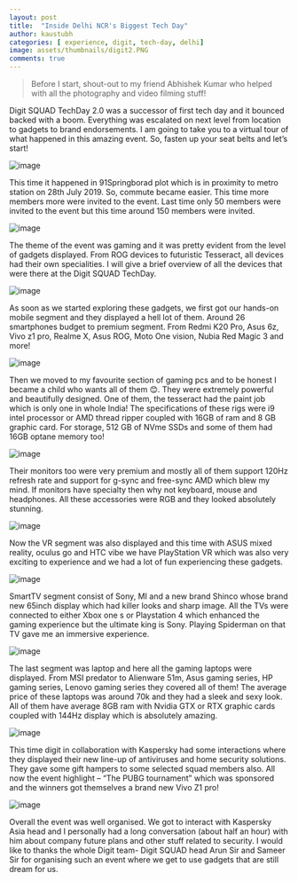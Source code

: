 ```yaml
---
layout: post
title:  "Inside Delhi NCR's Biggest Tech Day"
author: kaustubh
categories: [ experience, digit, tech-day, delhi]
image: assets/thumbnails/digit2.PNG
comments: true
---
```


> Before I start, shout-out to my friend Abhishek Kumar who helped with all the photography and video filming stuff!

Digit SQUAD TechDay 2.0 was a successor of first tech day and it bounced backed with a boom. Everything was escalated on next level from location to gadgets to brand endorsements. I am going to take you to a virtual tour of what happened in this amazing event. So, fasten up your seat belts and let’s start! 

![image](https://user-images.githubusercontent.com/43691873/124563098-5ee01280-de5d-11eb-8c04-26c2d7fe030f.png)


This time it happened in 91Springborad plot which is in proximity to metro station on 28th July 2019. So, commute became easier. This time more members more were invited to the event. Last time only 50 members were invited to the event but this time around 150 members were invited.

![image](https://user-images.githubusercontent.com/43691873/124563143-699aa780-de5d-11eb-97c4-51b03175ddf4.png)


The theme of the event was gaming and it was pretty evident from the level of gadgets displayed. From ROG devices to futuristic Tesseract, all devices had their own specialities. I will give a brief overview of all the devices that were there at the Digit SQUAD TechDay.

![image](https://user-images.githubusercontent.com/43691873/124563218-79b28700-de5d-11eb-9356-adcbca8a993a.png)

As soon as we started exploring these gadgets, we first got our hands-on mobile segment and they displayed a hell lot of them. Around 26 smartphones budget to premium segment. From Redmi K20 Pro, Asus 6z, Vivo z1 pro, Realme X, Asus ROG, Moto One vision, Nubia Red Magic 3 and more! 

![image](https://user-images.githubusercontent.com/43691873/124563262-833bef00-de5d-11eb-9e15-ad93417d3a34.png)

Then we moved to my favourite section of gaming pcs and to be honest I became a child who wants all of them 😊. They were extremely powerful and beautifully designed. One of them, the tesseract had the paint job which is only one in whole India! The specifications of these rigs were i9 intel processor or AMD thread ripper coupled with 16GB of ram and 8 GB graphic card. For storage, 512 GB of NVme SSDs and some of them had 16GB optane memory too! 

![image](https://user-images.githubusercontent.com/43691873/124563302-8afb9380-de5d-11eb-89d4-d4669dc59e33.png)

Their monitors too were very premium and mostly all of them support 120Hz refresh rate and support for g-sync and free-sync AMD which blew my mind. If monitors have specialty then why not keyboard, mouse and headphones. All these accessories were RGB and they looked absolutely stunning.

![image](https://user-images.githubusercontent.com/43691873/124563334-9353ce80-de5d-11eb-8c50-cce22f734cde.png)

Now the VR segment was also displayed and this time with ASUS mixed reality, oculus go and HTC vibe we have PlayStation VR which was also very exciting to experience and we had a lot of fun experiencing these gadgets. 

![image](https://user-images.githubusercontent.com/43691873/124563395-9fd82700-de5d-11eb-84b0-1c3b3e73563a.png)

SmartTV segment consist of Sony, MI and a new brand Shinco whose brand new 65inch display which had killer looks and sharp image. All the TVs were connected to either Xbox one s or Playstation 4 which enhanced the gaming experience but the ultimate king is Sony. Playing Spiderman on that TV gave me an immersive experience. 

![image](https://user-images.githubusercontent.com/43691873/124563434-a9618f00-de5d-11eb-89c5-f2550ffb4e9b.png)

The last segment was laptop and here all the gaming laptops were displayed. From MSI predator to Alienware 51m, Asus gaming series, HP gaming series, Lenovo gaming series they covered all of them! The average price of these laptops was around 70k and they had a sleek and sexy look. All of them have average 8GB ram with Nvidia GTX or RTX graphic cards coupled with 144Hz display which is absolutely amazing. 

![image](https://user-images.githubusercontent.com/43691873/124563490-b3838d80-de5d-11eb-9a41-e467443aa635.png)

This time digit in collaboration with Kaspersky had some interactions where they displayed their new line-up of antiviruses and home security solutions. They gave some gift hampers to some selected squad members also. All now the event highlight – “The PUBG tournament” which was sponsored and the winners got themselves a brand new Vivo Z1 pro!

![image](https://user-images.githubusercontent.com/43691873/124563525-bb433200-de5d-11eb-99cf-7257f3f82902.png)

Overall the event was well organised. We got to interact with Kaspersky Asia head and I personally had a long conversation (about half an hour) with him about company future plans and other stuff related to security. I would like to thanks the whole Digit team- Digit SQUAD head Arun Sir and Sameer Sir for organising such an event where we get to use gadgets that are still dream for us. 
